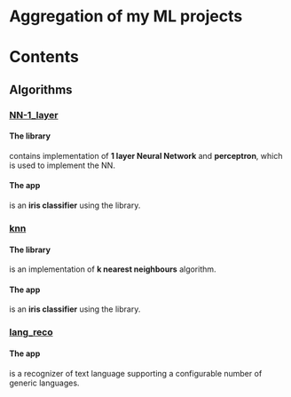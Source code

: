 # Aggregation of my ML projects

# Contents
## Algorithms

### [NN-1_layer](https://github.com/siiir/rust-NN-1_layer)
#### The library
contains implementation of **1 layer Neural Network** and **perceptron**, which is used to implement the NN.
#### The app
is an **iris classifier** using the library.

### [knn](https://github.com/siiir/rust-knn)
#### The library
is an implementation of **k nearest neighbours** algorithm.
#### The app
is an **iris classifier** using the library.

### [lang_reco](https://github.com/siiir/rust-lang_reco)
#### The app
is a recognizer of text language supporting a configurable number of generic languages.


